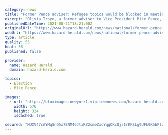 ```yaml
---
category: news
title: "Former Pence adviser: Refugee topics would be blocked in meetings"
excerpt: "Olivia Troye, a former adviser to Vice President Mike Pence, speaks to CNN for the first time since her viral Twitter thread in which she says that some senior members"
publishedDateTime: 2021-08-21T18:21:00Z
originalUrl: "https://www.hazard-herald.com/news/national/former-pence-adviser-refugee-topics-would-be-blocked-in-meetings/video_4eeede13-b22f-5459-92c2-1af49890838b.html"
webUrl: "https://www.hazard-herald.com/news/national/former-pence-adviser-refugee-topics-would-be-blocked-in-meetings/video_4eeede13-b22f-5459-92c2-1af49890838b.html"
type: article
quality: 55
heat: 55
published: false

provider:
  name: Hazard Herald
  domain: hazard-herald.com

topics:
  - Election
  - Mike Pence

images:
  - url: "https://bloximages.newyork1.vip.townnews.com/hazard-herald.com/content/tncms/assets/v3/editorial/4/ee/4eeede13-b22f-5459-92c2-1af49890838b/612157d78982a.image.jpg?resize=576%2C324"
    width: 576
    height: 324
    isCached: true

secured: "MUXV47cAYMqSnQ5x7BNM46JtiRZ2smeZxcYqgOKcOjsIrKKSLg9UFk0K5bFlwYmv9NK7/wJzwt2maNJg0BgooSovGy8rx9cF4anv+VtuMihQPcXp2yo45Psc1bkaRpw1rtLv4pBg3xvkAMWUhRDBlhmqv+7UlOYuyfnw9Go9NrVwRDTw2gJJkutvJfOmb7KVBUBtLAvWxBvRQItR5v64Uwl21AdnVui4EFTvahS7egOJJgsJNiUY3n1sMtz6CZiIbQfHPOsMNtjC3C6KMbGzV+J+F+uObWJEvTHhTWEdh108gGfZL+TkXrHc0XBHsQTv8JyECL8JPeLRPZoejOagGetXvdlWsvGf3/ZZxoEqgEk=;Gek56qDlODLG343/x34afw=="
---
```


